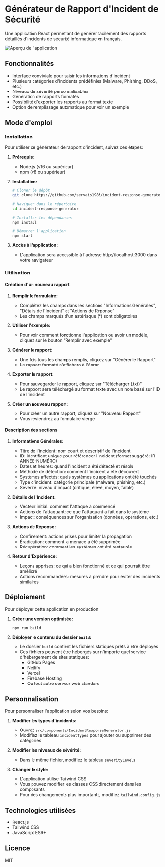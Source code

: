 # Générateur de Rapport d'Incident de Sécurité

Une application React permettant de générer facilement des rapports détaillés d'incidents de sécurité informatique en français.

![Aperçu de l'application](https://via.placeholder.com/800x400?text=G%C3%A9n%C3%A9rateur+de+Rapport+d%27Incident)

## Fonctionnalités

- Interface conviviale pour saisir les informations d'incident
- Plusieurs catégories d'incidents prédéfinies (Malware, Phishing, DDoS, etc.)
- Niveaux de sévérité personnalisables
- Génération de rapports formatés
- Possibilité d'exporter les rapports au format texte
- Option de remplissage automatique pour voir un exemple

## Mode d'emploi

### Installation

Pour utiliser ce générateur de rapport d'incident, suivez ces étapes:

1. **Prérequis:**
   - Node.js (v16 ou supérieur)
   - npm (v8 ou supérieur)

2. **Installation:**
   ```bash
   # Cloner le dépôt
   git clone https://github.com/servais1983/incident-response-generator.git

   # Naviguer dans le répertoire
   cd incident-response-generator

   # Installer les dépendances
   npm install

   # Démarrer l'application
   npm start
   ```

3. **Accès à l'application:**
   - L'application sera accessible à l'adresse http://localhost:3000 dans votre navigateur

### Utilisation

#### Création d'un nouveau rapport

1. **Remplir le formulaire:**
   - Complétez les champs dans les sections "Informations Générales", "Détails de l'Incident" et "Actions de Réponse"
   - Les champs marqués d'un astérisque (*) sont obligatoires

2. **Utiliser l'exemple:**
   - Pour voir comment fonctionne l'application ou avoir un modèle, cliquez sur le bouton "Remplir avec exemple"

3. **Générer le rapport:**
   - Une fois tous les champs remplis, cliquez sur "Générer le Rapport"
   - Le rapport formaté s'affichera à l'écran

4. **Exporter le rapport:**
   - Pour sauvegarder le rapport, cliquez sur "Télécharger (.txt)"
   - Le rapport sera téléchargé au format texte avec un nom basé sur l'ID de l'incident

5. **Créer un nouveau rapport:**
   - Pour créer un autre rapport, cliquez sur "Nouveau Rapport"
   - Vous reviendrez au formulaire vierge

#### Description des sections

1. **Informations Générales:**
   - Titre de l'incident: nom court et descriptif de l'incident
   - ID: identifiant unique pour référencer l'incident (format suggéré: IR-ANNÉE-NUMÉRO)
   - Dates et heures: quand l'incident a été détecté et résolu
   - Méthode de détection: comment l'incident a été découvert
   - Systèmes affectés: quels systèmes ou applications ont été touchés
   - Type d'incident: catégorie principale (malware, phishing, etc.)
   - Sévérité: niveau d'impact (critique, élevé, moyen, faible)

2. **Détails de l'Incident:**
   - Vecteur initial: comment l'attaque a commencé
   - Actions de l'attaquant: ce que l'attaquant a fait dans le système
   - Impact: conséquences sur l'organisation (données, opérations, etc.)

3. **Actions de Réponse:**
   - Confinement: actions prises pour limiter la propagation
   - Éradication: comment la menace a été supprimée
   - Récupération: comment les systèmes ont été restaurés

4. **Retour d'Expérience:**
   - Leçons apprises: ce qui a bien fonctionné et ce qui pourrait être amélioré
   - Actions recommandées: mesures à prendre pour éviter des incidents similaires

## Déploiement

Pour déployer cette application en production:

1. **Créer une version optimisée:**
   ```bash
   npm run build
   ```

2. **Déployer le contenu du dossier `build`:**
   - Le dossier `build` contient les fichiers statiques prêts à être déployés
   - Ces fichiers peuvent être hébergés sur n'importe quel service d'hébergement de sites statiques:
     - GitHub Pages
     - Netlify
     - Vercel
     - Firebase Hosting
     - Ou tout autre serveur web standard

## Personnalisation

Pour personnaliser l'application selon vos besoins:

1. **Modifier les types d'incidents:**
   - Ouvrez `src/components/IncidentResponseGenerator.js`
   - Modifiez le tableau `incidentTypes` pour ajouter ou supprimer des catégories

2. **Modifier les niveaux de sévérité:**
   - Dans le même fichier, modifiez le tableau `severityLevels`

3. **Changer le style:**
   - L'application utilise Tailwind CSS
   - Vous pouvez modifier les classes CSS directement dans les composants
   - Pour des changements plus importants, modifiez `tailwind.config.js`

## Technologies utilisées

- React.js
- Tailwind CSS
- JavaScript ES6+

## Licence

MIT
